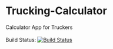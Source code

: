 # Trucking-Calculator
Calculator App for Truckers
<br><br>
Build Status:
[![Build Status](https://disgaeax.visualstudio.com/Bare-Minimum-Studios-Trucking-Calculator/_apis/build/status/Bare-Minimum-Studios.Trucking-Calculator)](https://disgaeax.visualstudio.com/Bare-Minimum-Studios-Trucking-Calculator/_build/latest?definitionId=4)
